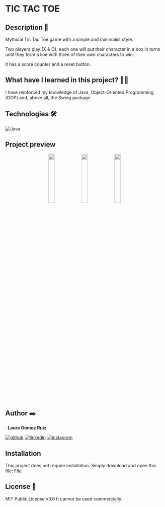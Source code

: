 # TIC TAC TOE

## Description 📑

Mythical Tic Tac Toe game with a simple and minimalist style.

Two players play (X & O), each one will put their character in a box in turns until they form a line with three of their own characters to win.

It has a score counter and a reset button.

## What have I learned in this project? 🙇🏻 

I have reinforced my knowledge of Java, Object-Oriented Programming (OOP) and, above all, the Swing package.

## Technologies 🛠

![Java](https://img.shields.io/badge/Java-ED8B00?style=for-the-badge&logo=java&logoColor=white)

## Project preview
<p align = "center">
  <img src="https://github.com/lgomezruiz/Tic-Tac-Toe/assets/97950503/48ce6021-1ba8-4e0f-9d5d-6b236b7430ad" height=20% width=20%>
  <img src="https://github.com/lgomezruiz/Tic-Tac-Toe/assets/97950503/216e7639-9d8a-4296-8c2d-a58db2184119" height=20% width=20%>
  <img src="https://github.com/lgomezruiz/Tic-Tac-Toe/assets/97950503/dd8ecf7a-2630-4b3e-b312-42daed08b7bd" height=20% width=20%>
</p>

## Author ✒️
· **Laura Gómez Ruiz**

[![github](https://img.shields.io/static/v1?label=&message=github&color=171515&logo=github&logoColor=white&style=for-the-badge)](https://github.com/lgomezruiz)
[![linkedin](https://img.shields.io/static/v1?label=&message=linkedin&color=0e76a8&logo=linkedin&logoColor=white&style=for-the-badge)](https://www.linkedin.com/in/lgomezruiz/)
[![instagram](https://img.shields.io/badge/Instagram-E4405F?style=for-the-badge&logo=instagram&logoColor=white)](https://www.instagram.com/onebreathlaura/)

## Installation 
This project does not require installation. Simply download and open this file: [File](https://drive.google.com/file/d/1iQmw13P-scauu2lkFiJSz8FQsF-xqlBE/view?usp=sharing)

## License 📄
MIT Public License v3.0
It cannot be used commercially.
